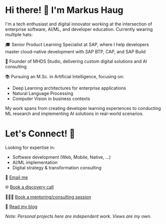 # Hi there! 👋 I'm Markus Haug

I'm a tech enthusiast and digital innovator working at the intersection of enterprise software, AI/ML, and developer education. Currently wearing multiple hats:

🎓 Senior Product Learning Specialist at SAP, where I help developers master cloud-native development with SAP BTP, CAP, and SAP Build

🚀 Founder of MHDS Studio, delivering custom digital solutions and AI consulting

📚 Pursuing an M.Sc. in Artificial Intelligence, focusing on:
- Deep Learning architectures for enterprise applications
- Natural Language Processing
- Computer Vision in business contexts

My work spans from creating developer learning experiences to conducting ML research and implementing AI solutions in real-world scenarios.

# Let's Connect! 🤝

Looking for expertise in:

- Software development (Web, Mobile, Native, ...)
- AI/ML implementation
- Digital strategy & transformation consulting

📧 [Email me](mailto:mh@haugmarkus.com)

🌐 [Book a discovery call](https://calendly.com/haugmarkus/30min)

👨🏼‍🏫 [Book a mentoring/consulting session](https://topmate.io/haugmarkus)

📝 [Read my blog](https://haugmarkus.com/blog)

*Note: Personal projects here are independent work. Views are my own.*
